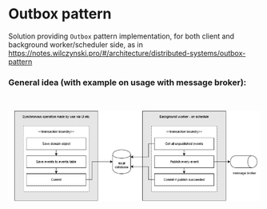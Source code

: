 # Outbox pattern

Solution providing `Outbox` pattern implementation, for both client and background worker/scheduler side, as in https://notes.wilczynski.pro/#/architecture/distributed-systems/outbox-pattern
</br>

### General idea (with example on usage with message broker):
</br>

![](https://raw.githubusercontent.com/m-wilczynski/notes-on-software/master/architecture/distributed-systems/outbox-pattern.png)
